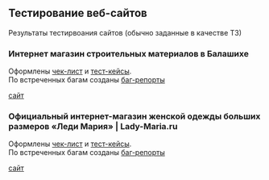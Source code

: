 ## Тестирование веб-сайтов

Результаты тестирвоания сайтов (обычно заданные в качестве ТЗ)

### Интернет магазин строительных материалов в Балашихе 

Оформлены [чек-лист](https://docs.google.com/spreadsheets/d/1pQ1kJnsafq9lo94vqM7cFzgT3zzjdQj0/edit?usp=sharing&ouid=102514362893231578101&rtpof=true&sd=true) и [тест-кейсы](https://docs.google.com/spreadsheets/d/1pOhiDzd3cmaZgvVb6Zdm1JTX68tAWILF/edit?usp=sharing&ouid=102514362893231578101&rtpof=true&sd=true).
<br>По встреченных багам созданы
[баг-репорты](https://docs.google.com/spreadsheets/d/1pNzVd1BGH_cM0tCGClJMvUjw7zArlTON/edit?usp=sharing&ouid=102514362893231578101&rtpof=true&sd=true)


[сайт](https://stroyseven.ru)


### Официальный интернет-магазин женской одежды больших размеров «Леди Мария» | Lady-Maria.ru

Оформлены [чек-лист](https://docs.google.com/spreadsheets/d/1qoGvsRALQPhw7PlCB88MxnN9TCgpBR8C/edit?usp=drive_link&ouid=102514362893231578101&rtpof=true&sd=true) и [тест-кейсы](https://docs.google.com/spreadsheets/d/1qtXb5qdhVCbuxRmvgtGzCujEPDnuxl3c/edit?usp=sharing&ouid=102514362893231578101&rtpof=true&sd=true).
<br>По встреченных багам созданы
[баг-репорты](https://docs.google.com/spreadsheets/d/1qwb5Pw55q5SRqjR-1sVM4VgqytmnEKTT/edit?usp=sharing&ouid=102514362893231578101&rtpof=true&sd=true)

[сайт](https://www.lady-maria.ru)
